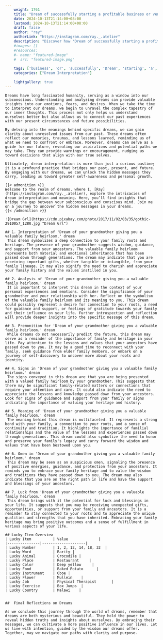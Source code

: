 ```yaml
---
    weight: 1761
    title: "Dream of successfully starting a profitable business or venture."  # Assuming 'title' column exists
    date: 2024-10-13T21:14:00+08:00
    lastmod: 2024-10-13T21:14:00+08:00
    draft: false
    author: "ray"
    authorLink: "https://instagram.com/ray._.atelier"
    description: "Discover how 'Dream of successfully starting a profitable business or venture.' can interpret your future and uncover its significant meanings in your life."
    #images: []
    #resources:
    #- name: "featured-image"
    #  src: "featured-image.png"
    
    tags: ['business', 'or', 'successfully', 'Dream', 'starting', 'a', 'profitable', 'of', 'venture.']
    categories: ["Dream Interpretation"]
    
    lightgallery: true
---
```

    
    Dreams have long fascinated humanity, serving as a window into our subconscious. Understanding and analyzing dreams can provide valuable insights into our emotions, fears, and desires. When we take the time to interpret our dreams, we begin to unravel the complex tapestry of our inner thoughts. This process not only helps us understand ourselves better but also allows us to connect our past experiences with our present circumstances and future possibilities.
    
    By delving into the meanings behind specific dreams, we can gain clarity about unresolved issues from our past. These dreams often reflect our memories, traumas, and lessons learned, reminding us of what we need to confront or embrace. Moreover, dreams can serve as a guide for our future, revealing our aspirations and potential paths we may take. They can provide warnings or encouragement, nudging us toward decisions that align with our true selves.
    
    Ultimately, dream interpretation is more than just a curious pastime; it is a profound practice that bridges our past, present, and future. By engaging with our dreams, we can unlock the hidden messages they carry, leading us toward greater self-awareness and personal growth.
    
    {{< admonition >}}
    Welcome to the realm of dreams, where I, [Ray](https://instagram.com/ray._.atelier), explore the intricacies of dream interpretation and meaning. Here, you’ll find insights that bridge the gap between your subconscious and conscious mind. Join me on a journey to uncover the hidden messages in your dreams.
    {{< /admonition >}}
    
    ![Dream Grl](https://cdn.pixabay.com/photo/2017/11/02/03/35/gothic-2910057_1280.jpg "Dream Grl")
    
    ## 1. Interpretation of 'Dream of your grandmother giving you a valuable family heirloom.' dream
     This dream symbolizes a deep connection to your family roots and heritage. The presence of your grandmother suggests wisdom, guidance, and support from your ancestors. The valuable family heirloom represents both material and emotional inheritance that has been passed down through generations. The dream may indicate that you are receiving important gifts, whether tangible or intangible, from your family lineage. It may also signify the need to cherish and appreciate your family history and the values instilled in you.
    
    ## 2. Analysis of 'Dream of your grandmother giving you a valuable family heirloom.' dream
     It is important to interpret this dream in the context of your personal experiences and emotions. Consider the significance of your grandmother and your relationship with her. Reflect on the symbolism of the valuable family heirloom and its meaning to you. This dream could possibly represent a desire for connection to your roots, a need for guidance and support, or feelings of gratitude towards your family and their influence on your life. Further introspection and reflection will provide deeper insights into the specific message of this dream.
    
    ## 3. Premonition for 'Dream of your grandmother giving you a valuable family heirloom.' dream
     While dreams do not necessarily predict the future, this dream may serve as a reminder of the importance of family and heritage in your life. Pay attention to the lessons and values that your ancestors have passed down to you. It may be a good time to reconnect with your family, seek guidance from elder family members, or embark on a journey of self-discovery to uncover more about your roots and identity.
    
    ## 4. Signs in 'Dream of your grandmother giving you a valuable family heirloom.' dream
     The signs conveyed in this dream are that you are being presented with a valued family heirloom by your grandmother. This suggests that there may be significant family-related matters or connections that require your attention and care. It could also indicate the need to appreciate the lessons and knowledge passed down from your ancestors. Look for signs of guidance and support from your family or signs indicating the importance of valuing your heritage and history.
    
    ## 5. Meaning of 'Dream of your grandmother giving you a valuable family heirloom.' dream
     The meaning behind this dream is multifaceted. It represents a strong bond with your family, a connection to your roots, and a sense of continuity and tradition. It highlights the importance of familial relationships and the value of the lessons and experiences passed down through generations. This dream could also symbolize the need to honor and preserve your family's legacy and carry forward the wisdom and values that have been bestowed upon you.
    
    ## 6. Omen in 'Dream of your grandmother giving you a valuable family heirloom.' dream
     This dream may be seen as an auspicious omen, signaling the presence of positive energies, guidance, and protection from your ancestors. It reminds you to embrace your family heritage and to value the wisdom and traditions they have passed down to you. The dream may also indicate that you are on the right path in life and have the support and blessings of your ancestors.
    
    ## 7. Luck from 'Dream of your grandmother giving you a valuable family heirloom.' dream
     This dream brings with it the potential for luck and blessings in your life. It suggests that you may be receiving unexpected gifts, opportunities, or support from your family and ancestors. It is a reminder to stay connected to your roots and to appreciate the unique qualities and strengths that you have inherited. Embracing your family heritage may bring positive outcomes and a sense of fulfillment in various aspects of your life.
    
    ## Lucky Item Overview
    | Lucky Item          | Value              |
    |---------------|--------------------|
    | Lucky Number        | 1, 2, 12, 14, 18, 32  |
    | Lucky Word          | Rarity |
    | Lucky Animal        | Crocodile |
    | Lucky Place         | Restaurant     |
    | Lucky Color         | Deep yellow     |
    | Lucky Food          | Baked Potato      |
    | Lucky Instrument    | Oboe |
    | Lucky Flower        | Mullein    |
    | Lucky Job           | Physical Therapist       |
    | Lucky Exercise      | Box Jumps  |
    | Lucky Country       | Malawi    |
    
    
    ##  Final Reflections on Dreams
    
    As we conclude this journey through the world of dreams, remember that dreams are both mysterious and beautiful. They hold the power to reveal hidden truths and insights about ourselves. By embracing their messages, we can cultivate a more positive influence in our lives. Let us live with intention, guided by the wisdom our dreams offer. Together, may we navigate our paths with clarity and purpose.
    